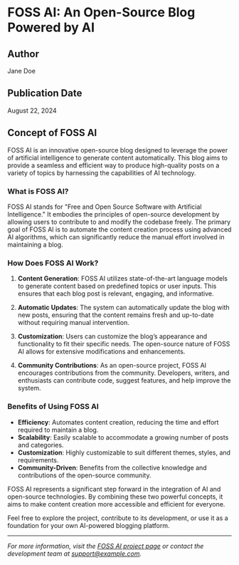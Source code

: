 # FOSS AI: An Open-Source Blog Powered by AI

## Author
Jane Doe

## Publication Date
August 22, 2024

## Concept of FOSS AI

FOSS AI is an innovative open-source blog designed to leverage the power of artificial intelligence to generate content automatically. This blog aims to provide a seamless and efficient way to produce high-quality posts on a variety of topics by harnessing the capabilities of AI technology.

### What is FOSS AI?

FOSS AI stands for "Free and Open Source Software with Artificial Intelligence." It embodies the principles of open-source development by allowing users to contribute to and modify the codebase freely. The primary goal of FOSS AI is to automate the content creation process using advanced AI algorithms, which can significantly reduce the manual effort involved in maintaining a blog.

### How Does FOSS AI Work?

1. **Content Generation**: FOSS AI utilizes state-of-the-art language models to generate content based on predefined topics or user inputs. This ensures that each blog post is relevant, engaging, and informative.

2. **Automatic Updates**: The system can automatically update the blog with new posts, ensuring that the content remains fresh and up-to-date without requiring manual intervention.

3. **Customization**: Users can customize the blog’s appearance and functionality to fit their specific needs. The open-source nature of FOSS AI allows for extensive modifications and enhancements.

4. **Community Contributions**: As an open-source project, FOSS AI encourages contributions from the community. Developers, writers, and enthusiasts can contribute code, suggest features, and help improve the system.

### Benefits of Using FOSS AI

- **Efficiency**: Automates content creation, reducing the time and effort required to maintain a blog.
- **Scalability**: Easily scalable to accommodate a growing number of posts and categories.
- **Customization**: Highly customizable to suit different themes, styles, and requirements.
- **Community-Driven**: Benefits from the collective knowledge and contributions of the open-source community.

FOSS AI represents a significant step forward in the integration of AI and open-source technologies. By combining these two powerful concepts, it aims to make content creation more accessible and efficient for everyone.

Feel free to explore the project, contribute to its development, or use it as a foundation for your own AI-powered blogging platform.

---

*For more information, visit the [FOSS AI project page](https://example.com/foss-ai) or contact the development team at [support@example.com](mailto:support@example.com).*

